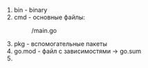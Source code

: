 1. bin - binary
2. cmd - основные файлы: <dir>/main.go
3. pkg - вспомогательные пакеты
4. go.mod - файл с зависимостями -> go.sum
5. 